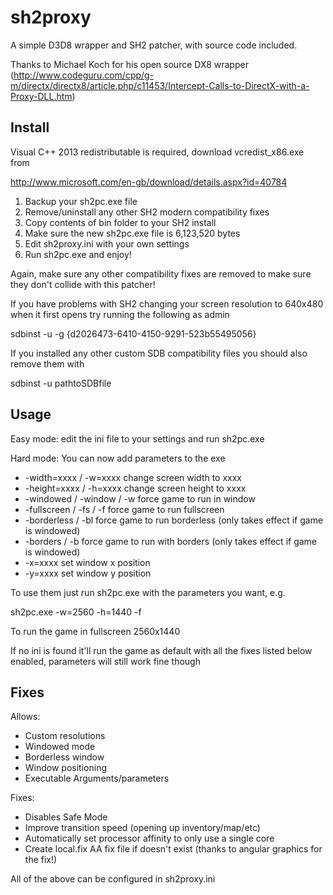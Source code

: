 sh2proxy
========

A simple D3D8 wrapper and SH2 patcher, with source code included.

Thanks to Michael Koch for his open source DX8 wrapper
(http://www.codeguru.com/cpp/g-m/directx/directx8/article.php/c11453/Intercept-Calls-to-DirectX-with-a-Proxy-DLL.htm)


Install
-------
Visual C++ 2013 redistributable is required, download vcredist_x86.exe from

http://www.microsoft.com/en-gb/download/details.aspx?id=40784


1. Backup your sh2pc.exe file
2. Remove/uninstall any other SH2 modern compatibility fixes
3. Copy contents of bin folder to your SH2 install
4. Make sure the new sh2pc.exe file is 6,123,520 bytes
5. Edit sh2proxy.ini with your own settings
6. Run sh2pc.exe and enjoy!

Again, make sure any other compatibility fixes are removed to make sure they don't collide with this patcher!


If you have problems with SH2 changing your screen resolution to 640x480 when it first opens try running the following as admin

sdbinst -u -g {d2026473-6410-4150-9291-523b55495056}


If you installed any other custom SDB compatibility files you should also remove them with

sdbinst -u pathtoSDBfile


Usage
-------
Easy mode: edit the ini file to your settings and run sh2pc.exe


Hard mode: You can now add parameters to the exe

- -width=xxxx / -w=xxxx		change screen width to xxxx
- -height=xxxx / -h=xxxx		change screen height to xxxx
- -windowed / -window / -w	force game to run in window
- -fullscreen / -fs / -f		force game to run fullscreen
- -borderless / -bl		force game to run borderless (only takes effect if game is windowed)
- -borders / -b			force game to run with borders (only takes effect if game is windowed)
- -x=xxxx				set window x position
- -y=xxxx				set window y position

To use them just run sh2pc.exe with the parameters you want, e.g.

sh2pc.exe -w=2560 -h=1440 -f

To run the game in fullscreen 2560x1440


If no ini is found it'll run the game as default with all the fixes listed below enabled, parameters will still work fine though


Fixes
-------
Allows:
- Custom resolutions
- Windowed mode
- Borderless window
- Window positioning
- Executable Arguments/parameters

Fixes:
- Disables Safe Mode
- Improve transition speed (opening up inventory/map/etc)
- Automatically set processor affinity to only use a single core
- Create local.fix AA fix file if doesn't exist (thanks to angular graphics for the fix!)

All of the above can be configured in sh2proxy.ini
